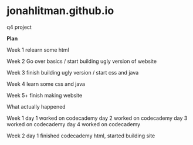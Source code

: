 # jonahlitman.github.io
q4 project

__Plan__

Week 1
  relearn some html

Week 2
  Go over basics / start building ugly version of website

Week 3
  finish building ugly version / start css and java

Week 4
  learn some css and java

Week 5+
  finish making website

What actually happened

Week 1
day 1 worked on codecademy
day 2 worked on codecademy
day 3 worked on codecademy
day 4 worked on codecademy

Week 2
day 1 finished codecademy html, started building site
